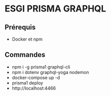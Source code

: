 # ESGI PRISMA GRAPHQL

## Prérequis

* Docker et npm

## Commandes

* npm i -g prisma1 graphql-cli
* npm i dotenv graphql-yoga nodemon
* docker-compose up -d
* prisma1 deploy
* http://localhost:4466



